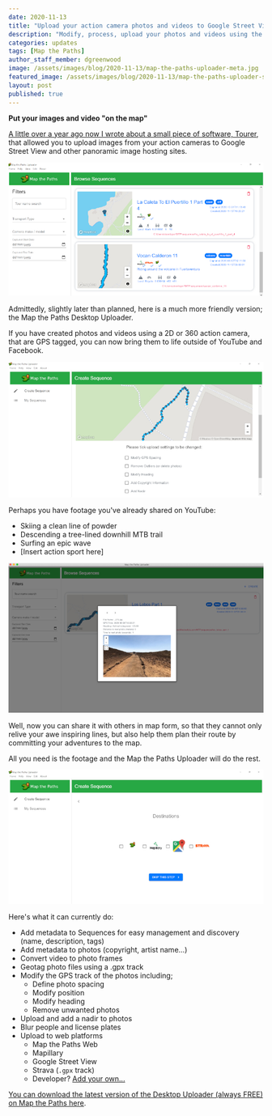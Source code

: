 ```yaml
---
date: 2020-11-13
title: "Upload your action camera photos and videos to Google Street View, Mapillary, and more!"
description: "Modify, process, upload your photos and videos using the Map the Paths Desktop Uploader"
categories: updates
tags: [Map the Paths]
author_staff_member: dgreenwood
image: /assets/images/blog/2020-11-13/map-the-paths-uploader-meta.jpg
featured_image: /assets/images/blog/2020-11-13/map-the-paths-uploader-sm.jpg
layout: post
published: true
---
```


**Put your images and video "on the map"**

[A little over a year ago now I wrote about a small piece of software, Tourer](/blog/2019/diy-google-street-view-part-5-uploading-photos-using-your-computer), that allowed you to upload images from your action cameras to Google Street View and other panoramic image hosting sites.

<img class="img-fluid" src="/assets/images/blog/2020-11-13/map-the-paths-uploader-sm.jpg" alt="Map the Paths Desktop Uploader" title="Map the Paths Desktop Uploader" />

Admittedly, slightly later than planned, here is a much more friendly version; the Map the Paths Desktop Uploader.

If you have created photos and videos using a 2D or 360 action camera, that are GPS tagged, you can now bring them to life outside of YouTube and Facebook.

<img class="img-fluid" src="/assets/images/blog/2020-11-13/map-the-paths-uploader-modify.jpg" alt="Map the Paths Desktop Uploader" title="Map the Paths Desktop Uploader" />

Perhaps you have footage you've already shared on YouTube:

* Skiing a clean line of powder
* Descending a tree-lined downhill MTB trail
* Surfing an epic wave
* [Insert action sport here]

<img class="img-fluid" src="/assets/images/blog/2020-11-13/map-the-paths-uploader-viewer.jpg" alt="Map the Paths Desktop Uploader" title="Map the Paths Desktop Uploader" />

Well, now you can share it with others in map form, so that they cannot only relive your awe inspiring lines, but also help them plan their route by committing your adventures to the map.

All you need is the footage and the Map the Paths Uploader will do the rest.

<img class="img-fluid" src="/assets/images/blog/2020-11-13/map-the-paths-uploader-integrations.jpg" alt="Map the Paths Desktop Uploader" title="Map the Paths Desktop Uploader" />

Here's what it can currently do:

* Add metadata to Sequences for easy management and discovery (name, description, tags)
* Add metadata to photos (copyright, artist name...)
* Convert video to photo frames
* Geotag photo files using a .gpx track
* Modify the GPS track of the photos including;
	- Define photo spacing
	- Modify position
	- Modify heading
	- Remove unwanted photos
* Upload and add a nadir to photos
* Blur people and license plates
* Upload to web platforms
	- Map the Paths Web
	- Mapillary
	- Google Street View
	- Strava (`.gpx` track)
	- Developer? [Add your own...](https://guides.trekview.org/mtp-desktop-uploader/developer-docs/integrations)

[You can download the latest version of the Desktop Uploader (always FREE) on Map the Paths here](https://mtp.trekview.org/uploader).